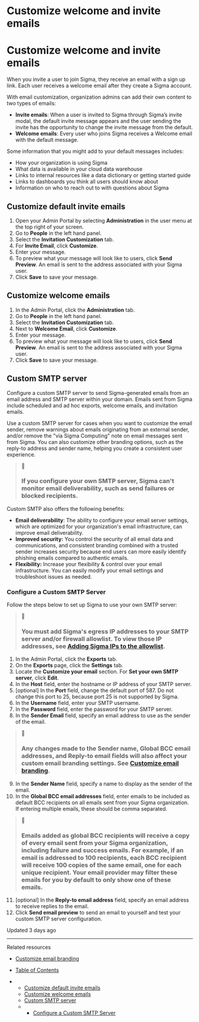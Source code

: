 # Customize welcome and invite emails

# Customize welcome and invite emails

When you invite a user to join Sigma, they receive an email with a sign up link. Each user receives a welcome email after they create a Sigma account.

With email customization, organization admins can add their own content to two types of emails:

* **Invite emails**: When a user is invited to Sigma through Sigma’s invite modal, the default invite message appears and the user sending the invite has the opportunity to change the invite message from the default.
* **Welcome emails**: Every user who joins Sigma receives a Welcome email with the default message.

Some information that you might add to your default messages includes:

* How your organization is using Sigma
* What data is available in your cloud data warehouse
* Links to internal resources like a data dictionary or getting started guide
* Links to dashboards you think all users should know about
* Information on who to reach out to with questions about Sigma

## Customize default invite emails

1. Open your Admin Portal by selecting **Administration** in the user menu at the top right of your screen.
2. Go to **People** in the left hand panel.
3. Select the **Invitation Customization** tab.
4. For **Invite Email**, click **Customize**.
5. Enter your message.
6. To preview what your message will look like to users, click **Send Preview**. An email is sent to the address associated with your Sigma user.
7. Click **Save** to save your message.

## Customize welcome emails

1. In the Admin Portal, click the **Administration** tab.
2. Go to **People** in the left hand panel.
3. Select the **Invitation Customization** tab.
4. Next to **Welcome Email**, click **Customize**.
5. Enter your message.
6. To preview what your message will look like to users, click **Send Preview**. An email is sent to the address associated with your Sigma user.
7. Click **Save** to save your message.

## Custom SMTP server

Configure a custom SMTP server to send Sigma-generated emails from an email address and SMTP server within your domain. Emails sent from Sigma include scheduled and ad hoc exports, welcome emails, and invitation emails.

Use a custom SMTP server for cases when you want to customize the email sender, remove warnings about emails originating from an external sender, and/or remove the "via Sigma Computing" note on email messages sent from Sigma. You can also customize other branding options, such as the reply-to address and sender name, helping you create a consistent user experience.

> 📘
>
> ### If you configure your own SMTP server, Sigma can't monitor email deliverability, such as send failures or blocked recipients.

Custom SMTP also offers the following benefits:

* **Email deliverability**: The ability to configure your email server settings, which are optimized for your organization's email infrastructure, can improve email deliverability.
* **Improved security:** You control the security of all email data and communications, and consistent branding combined with a trusted sender increases security because end users can more easily identify phishing emails compared to authentic emails.
* **Flexibility:** Increase your flexibility & control over your email infrastructure. You can easily modify your email settings and troubleshoot issues as needed.

### Configure a Custom SMTP Server

Follow the steps below to set up Sigma to use your own SMTP server:

> 📘
>
> ### You must add Sigma's egress IP addresses to your SMTP server and/or firewall allowlist. To view those IP addresses, see [Adding Sigma IPs to the allowlist](/docs/connect-to-data-sources).

1. In the Admin Portal, click the **Exports** tab.
2. On the **Exports** page, click the **Settings** tab.
3. Locate the **Customize your email** section. For **Set your own SMTP server**, click **Edit**.
4. In the **Host** field, enter the hostname or IP address of your SMTP server.
5. [optional] In the **Port** field, change the default port of 587. Do not change this port to 25, because port 25 is not supported by Sigma.
6. In the **Username** field, enter your SMTP username.
7. In the **Password** field, enter the password for your SMTP server.
8. In the **Sender Email** field, specify an email address to use as the sender of the email.

> 🚧
>
> ### Any changes made to the **Sender name**, **Global BCC email addresses**, and **Reply-to email** fields will also affect your custom email branding settings. See [Customize email branding](/docs/custom-email-branding).

9. In the **Sender Name** field, specify a name to display as the sender of the email.
10. In the **Global BCC email addresses** field, enter emails to be included as default BCC recipients on all emails sent from your Sigma organization. If entering multiple emails, these should be comma separated.

> 📘
>
> ### Emails added as global BCC recipients will receive a copy of every email sent from your Sigma organization, including failure and success emails. For example, if an email is addressed to 100 recipients, each BCC recipient will receive 100 copies of the same email, one for each unique recipient. Your email provider may filter these emails for you by default to only show one of these emails.

11. [optional] In the **Reply-to email address** field, specify an email address to receive replies to the email.
12. Click **Send email preview** to send an email to yourself and test your custom SMTP server configuration.

Updated 3 days ago

---

Related resources

* [Customize email branding](/docs/custom-email-branding)

* [Table of Contents](#)
* + [Customize default invite emails](#customize-default-invite-emails)
  + [Customize welcome emails](#customize-welcome-emails)
  + [Custom SMTP server](#custom-smtp-server)
  + - [Configure a Custom SMTP Server](#configure-a-custom-smtp-server)